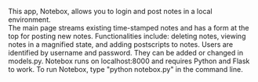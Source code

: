 This app, Notebox, allows you to login and post notes in a local environment.  
The main page streams existing time-stamped notes and has a form at the top for posting new notes.
Functionalities include: deleting notes, viewing notes in a magnified state, and adding postscripts to notes.
Users are identified by username and password. They can be added or changed in models.py.
Notebox runs on localhost:8000 and requires Python and Flask to work.
To run Notebox, type "python notebox.py" in the command line.
